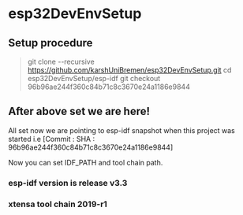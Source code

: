 # esp32DevEnvSetup

## Setup procedure

> git clone --recursive  https://github.com/karshUniBremen/esp32DevEnvSetup.git
> cd esp32DevEnvSetup/esp-idf
> git checkout 96b96ae244f360c84b71c8c3670e24a1186e9844

## After above set we are here!
All set now we are pointing to esp-idf snapshot when this project was started i.e [Commit : SHA : 96b96ae244f360c84b71c8c3670e24a1186e9844]

Now you can set IDF_PATH and tool chain path.

### esp-idf version is 		release v3.3
### xtensa tool chain 		2019-r1
